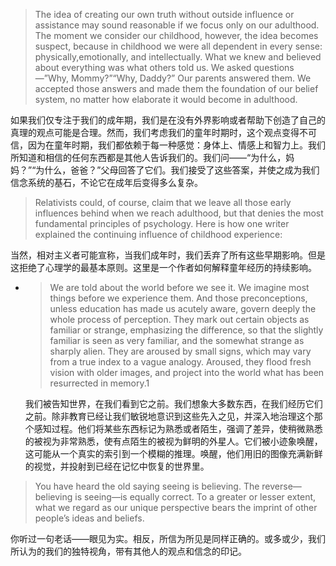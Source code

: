 > The idea of creating our own truth without outside influence or assistance may sound reasonable if we focus only on our adulthood. The moment we consider our childhood, however, the idea becomes suspect, because in childhood we were all dependent in every sense: physically,emotionally, and intellectually. What we knew and believed about everything was what others told us. We asked questions—”Why, Mommy?”“Why, Daddy?” Our parents answered them. We accepted those answers and made them the foundation of our belief system, no matter how elaborate it would become in adulthood.

如果我们仅专注于我们的成年期，我们是在没有外界影响或者帮助下创造了自己的真理的观点可能是合理。然而，我们考虑我们的童年时期时，这个观点变得不可信，因为在童年时期，我们都依赖于每一种感觉：身体上、情感上和智力上。我们所知道和相信的任何东西都是其他人告诉我们的。我们问——“为什么，妈妈？”“为什么，爸爸？”父母回答了它们。我们接受了这些答案，并使之成为我们信念系统的基石，不论它在成年后变得多么复杂。

> Relativists could, of course, claim that we leave all those early influences behind when we reach adulthood, but that denies the most fundamental principles of psychology. Here is how one writer explained the continuing influence of childhood experience:

当然，相对主义者可能宣称，当我们成年时，我们丢弃了所有这些早期影响。但是这拒绝了心理学的最基本原则。这里是一个作者如何解释童年经历的持续影响。

* > We are told about the world before we see it. We imagine most things before we experience them. And those preconceptions, unless education has made us acutely aware, govern deeply the whole process of perception. They mark out certain objects as familiar or strange, emphasizing the difference, so that the slightly familiar is seen as very familiar, and the somewhat strange as sharply alien. They are aroused by small signs, which may vary from a true index to a vague analogy. Aroused, they flood fresh vision with older images, and project into the world what has been resurrected in memory.1

  我们被告知世界，在我们看到它之前。我们想象大多数东西，在我们经历它们之前。除非教育已经让我们敏锐地意识到这些先入之见，并深入地治理这个那个感知过程。他们将某些东西标记为熟悉或者陌生，强调了差异，使稍微熟悉的被视为非常熟悉，使有点陌生的被视为鲜明的外星人。它们被小迹象唤醒，这可能从一个真实的索引到一个模糊的推理。唤醒，他们用旧的图像充满新鲜的视觉，并投射到已经在记忆中恢复的世界里。


> You have heard the old saying seeing is believing. The reverse— believing is seeing—is equally correct. To a greater or lesser extent, what we regard as our unique perspective bears the imprint of other people’s ideas and beliefs.

你听过一句老话——眼见为实。相反，所信为所见是同样正确的。或多或少，我们所认为的我们的独特视角，带有其他人的观点和信念的印记。

